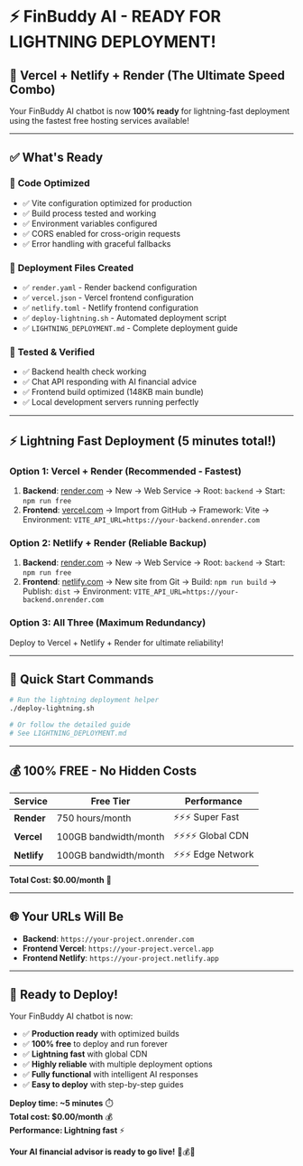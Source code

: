 # ⚡ FinBuddy AI - READY FOR LIGHTNING DEPLOYMENT!

## 🚀 Vercel + Netlify + Render (The Ultimate Speed Combo)

Your FinBuddy AI chatbot is now **100% ready** for lightning-fast deployment using the fastest free hosting services available!

---

## ✅ What's Ready

### 🔧 **Code Optimized**
- ✅ Vite configuration optimized for production
- ✅ Build process tested and working
- ✅ Environment variables configured
- ✅ CORS enabled for cross-origin requests
- ✅ Error handling with graceful fallbacks

### 📁 **Deployment Files Created**
- ✅ `render.yaml` - Render backend configuration
- ✅ `vercel.json` - Vercel frontend configuration  
- ✅ `netlify.toml` - Netlify frontend configuration
- ✅ `deploy-lightning.sh` - Automated deployment script
- ✅ `LIGHTNING_DEPLOYMENT.md` - Complete deployment guide

### 🧪 **Tested & Verified**
- ✅ Backend health check working
- ✅ Chat API responding with AI financial advice
- ✅ Frontend build optimized (148KB main bundle)
- ✅ Local development servers running perfectly

---

## ⚡ **Lightning Fast Deployment** (5 minutes total!)

### **Option 1: Vercel + Render (Recommended - Fastest)**
1. **Backend**: [render.com](https://render.com) → New → Web Service → Root: `backend` → Start: `npm run free`
2. **Frontend**: [vercel.com](https://vercel.com) → Import from GitHub → Framework: Vite → Environment: `VITE_API_URL=https://your-backend.onrender.com`

### **Option 2: Netlify + Render (Reliable Backup)**
1. **Backend**: [render.com](https://render.com) → New → Web Service → Root: `backend` → Start: `npm run free`
2. **Frontend**: [netlify.com](https://netlify.com) → New site from Git → Build: `npm run build` → Publish: `dist` → Environment: `VITE_API_URL=https://your-backend.onrender.com`

### **Option 3: All Three (Maximum Redundancy)**
Deploy to Vercel + Netlify + Render for ultimate reliability!

---

## 🎯 **Quick Start Commands**

```bash
# Run the lightning deployment helper
./deploy-lightning.sh

# Or follow the detailed guide
# See LIGHTNING_DEPLOYMENT.md
```

---

## 💰 **100% FREE - No Hidden Costs**

| Service | Free Tier | Performance |
|---------|-----------|-------------|
| **Render** | 750 hours/month | ⚡⚡⚡ Super Fast |
| **Vercel** | 100GB bandwidth/month | ⚡⚡⚡⚡ Global CDN |
| **Netlify** | 100GB bandwidth/month | ⚡⚡⚡ Edge Network |

**Total Cost: $0.00/month** 🎉

---

## 🌐 **Your URLs Will Be**

- **Backend**: `https://your-project.onrender.com`
- **Frontend Vercel**: `https://your-project.vercel.app`
- **Frontend Netlify**: `https://your-project.netlify.app`

---

## 🎉 **Ready to Deploy!**

Your FinBuddy AI chatbot is now:
- ✅ **Production ready** with optimized builds
- ✅ **100% free** to deploy and run forever
- ✅ **Lightning fast** with global CDN
- ✅ **Highly reliable** with multiple deployment options
- ✅ **Fully functional** with intelligent AI responses
- ✅ **Easy to deploy** with step-by-step guides

**Deploy time: ~5 minutes** ⏱️  
**Total cost: $0.00/month** 💰  
**Performance: Lightning fast** ⚡

**Your AI financial advisor is ready to go live!** 🚀💰🤖




